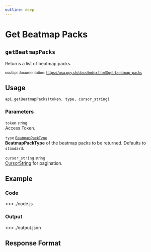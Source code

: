 ```yaml
---
outline: deep
---
```


# Get Beatmap Packs <Badge type="info" text="GET"/>

## `getBeatmapPacks`

Returns a list of beatmap packs.

<small>osu!api documentation: https://osu.ppy.sh/docs/index.html#get-beatmap-packs</small>

## Usage

`api.getBeatmapPacks(token, type, cursor_string)`

### Parameters

`token` <small>string</small><br>
Access Token.

`type` <small>[BeatmapPackType](../../types/beatmap-pack-type)</small> <Badge type="tip" text="optional" /><br> 
**BeatmapPackType** of the beatmap packs to be returned. Defaults to `standard`.

`cursor_string` <small>string</small> <Badge type="tip" text="optional" /><br>
[CursorString](https://osu.ppy.sh/docs/index.html#cursorstring) for pagination.

## Example

### Code
<<< ./code.js

### Output
<<< ./output.json

## Response Format

<!--@include: ./response.md-->